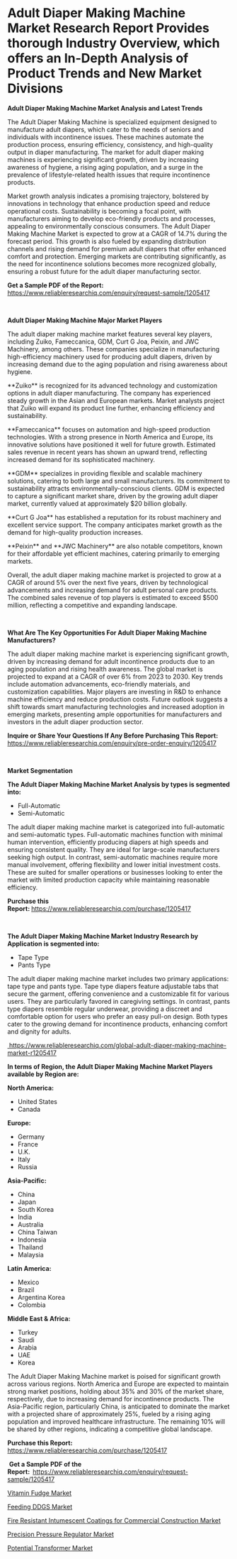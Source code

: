 <p><h1>Adult Diaper Making Machine Market Research Report Provides thorough Industry Overview, which offers an In-Depth Analysis of Product Trends and New Market Divisions</h1></p><p><strong>Adult Diaper Making Machine Market Analysis and Latest Trends</strong></p>
<p><p>The Adult Diaper Making Machine is specialized equipment designed to manufacture adult diapers, which cater to the needs of seniors and individuals with incontinence issues. These machines automate the production process, ensuring efficiency, consistency, and high-quality output in diaper manufacturing. The market for adult diaper making machines is experiencing significant growth, driven by increasing awareness of hygiene, a rising aging population, and a surge in the prevalence of lifestyle-related health issues that require incontinence products.</p><p>Market growth analysis indicates a promising trajectory, bolstered by innovations in technology that enhance production speed and reduce operational costs. Sustainability is becoming a focal point, with manufacturers aiming to develop eco-friendly products and processes, appealing to environmentally conscious consumers. The Adult Diaper Making Machine Market is expected to grow at a CAGR of 14.7% during the forecast period. This growth is also fueled by expanding distribution channels and rising demand for premium adult diapers that offer enhanced comfort and protection. Emerging markets are contributing significantly, as the need for incontinence solutions becomes more recognized globally, ensuring a robust future for the adult diaper manufacturing sector.</p></p>
<p><strong>Get a Sample PDF of the Report:&nbsp;</strong> <a href="https://www.reliableresearchiq.com/enquiry/request-sample/1205417?utm_campaign=1132&utm_medium=2&utm_source=Github&utm_content=ia&utm_term=16102024&utm_id=adult-diaper-making-machine">https://www.reliableresearchiq.com/enquiry/request-sample/1205417</a></p>
<p>&nbsp;</p>
<p><strong>Adult Diaper Making Machine Major Market Players</strong></p>
<p><p>The adult diaper making machine market features several key players, including Zuiko, Fameccanica, GDM, Curt G Joa, Peixin, and JWC Machinery, among others. These companies specialize in manufacturing high-efficiency machinery used for producing adult diapers, driven by increasing demand due to the aging population and rising awareness about hygiene.</p><p>**Zuiko** is recognized for its advanced technology and customization options in adult diaper manufacturing. The company has experienced steady growth in the Asian and European markets. Market analysts project that Zuiko will expand its product line further, enhancing efficiency and sustainability.</p><p>**Fameccanica** focuses on automation and high-speed production technologies. With a strong presence in North America and Europe, its innovative solutions have positioned it well for future growth. Estimated sales revenue in recent years has shown an upward trend, reflecting increased demand for its sophisticated machinery.</p><p>**GDM** specializes in providing flexible and scalable machinery solutions, catering to both large and small manufacturers. Its commitment to sustainability attracts environmentally-conscious clients. GDM is expected to capture a significant market share, driven by the growing adult diaper market, currently valued at approximately $20 billion globally.</p><p>**Curt G Joa** has established a reputation for its robust machinery and excellent service support. The company anticipates market growth as the demand for high-quality production increases.</p><p>**Peixin** and **JWC Machinery** are also notable competitors, known for their affordable yet efficient machines, catering primarily to emerging markets.</p><p>Overall, the adult diaper making machine market is projected to grow at a CAGR of around 5% over the next five years, driven by technological advancements and increasing demand for adult personal care products. The combined sales revenue of top players is estimated to exceed $500 million, reflecting a competitive and expanding landscape.</p></p>
<p>&nbsp;</p>
<p><strong>What Are The Key Opportunities For Adult Diaper Making Machine Manufacturers?</strong></p>
<p><p>The adult diaper making machine market is experiencing significant growth, driven by increasing demand for adult incontinence products due to an aging population and rising health awareness. The global market is projected to expand at a CAGR of over 6% from 2023 to 2030. Key trends include automation advancements, eco-friendly materials, and customization capabilities. Major players are investing in R&D to enhance machine efficiency and reduce production costs. Future outlook suggests a shift towards smart manufacturing technologies and increased adoption in emerging markets, presenting ample opportunities for manufacturers and investors in the adult diaper production sector.</p></p>
<p><strong>Inquire or Share Your Questions If Any Before Purchasing This Report:</strong> <a href="https://www.reliableresearchiq.com/enquiry/pre-order-enquiry/1205417?utm_campaign=1132&utm_medium=2&utm_source=Github&utm_content=ia&utm_term=16102024&utm_id=adult-diaper-making-machine">https://www.reliableresearchiq.com/enquiry/pre-order-enquiry/1205417</a></p>
<p>&nbsp;</p>
<p><strong>Market Segmentation</strong></p>
<p><strong>The Adult Diaper Making Machine Market Analysis by types is segmented into:</strong></p>
<p><ul><li>Full-Automatic</li><li>Semi-Automatic</li></ul></p>
<p><p>The adult diaper making machine market is categorized into full-automatic and semi-automatic types. Full-automatic machines function with minimal human intervention, efficiently producing diapers at high speeds and ensuring consistent quality. They are ideal for large-scale manufacturers seeking high output. In contrast, semi-automatic machines require more manual involvement, offering flexibility and lower initial investment costs. These are suited for smaller operations or businesses looking to enter the market with limited production capacity while maintaining reasonable efficiency.</p></p>
<p><strong>Purchase this Report:&nbsp;</strong><a href="https://www.reliableresearchiq.com/purchase/1205417?utm_campaign=1132&utm_medium=2&utm_source=Github&utm_content=ia&utm_term=16102024&utm_id=adult-diaper-making-machine">https://www.reliableresearchiq.com/purchase/1205417</a></p>
<p>&nbsp;</p>
<p><strong>The Adult Diaper Making Machine Market Industry Research by Application is segmented into:</strong></p>
<p><ul><li>Tape Type</li><li>Pants Type</li></ul></p>
<p><p>The adult diaper making machine market includes two primary applications: tape type and pants type. Tape type diapers feature adjustable tabs that secure the garment, offering convenience and a customizable fit for various users. They are particularly favored in caregiving settings. In contrast, pants type diapers resemble regular underwear, providing a discreet and comfortable option for users who prefer an easy pull-on design. Both types cater to the growing demand for incontinence products, enhancing comfort and dignity for adults.</p></p>
<p><a href="https://www.reliableresearchiq.com/global-adult-diaper-making-machine-market-r1205417?utm_campaign=1132&utm_medium=2&utm_source=Github&utm_content=ia&utm_term=16102024&utm_id=adult-diaper-making-machine">&nbsp;https://www.reliableresearchiq.com/global-adult-diaper-making-machine-market-r1205417</a></p>
<p><strong>In terms of Region, the Adult Diaper Making Machine Market Players available by Region are:</strong></p>
<p>
    <p> <strong> North America: </strong>
        <ul>
            <li>United States</li>
            <li>Canada</li>
        </ul>
        </p> 
    <p> <strong> Europe: </strong>
        <ul>
            <li>Germany</li>
            <li>France</li>
            <li>U.K.</li>
            <li>Italy</li>
            <li>Russia</li>
        </ul>
        </p> 
    <p> <strong> Asia-Pacific: </strong>
        <ul>
            <li>China</li>
            <li>Japan</li>
            <li>South Korea</li>
            <li>India</li>
            <li>Australia</li>
            <li>China Taiwan</li>
            <li>Indonesia</li>
            <li>Thailand</li>
            <li>Malaysia</li>
        </ul>
        </p> 
    <p> <strong> Latin America: </strong>
        <ul>
            <li>Mexico</li>
            <li>Brazil</li>
            <li>Argentina Korea</li>
            <li>Colombia</li>
        </ul>
        </p> 
    <p> <strong> Middle East & Africa: </strong>
        <ul>
            <li>Turkey</li>
            <li>Saudi</li>
            <li>Arabia</li>
            <li>UAE</li>
            <li>Korea</li>
        </ul>
    </p>
    </p>
<p><p>The Adult Diaper Making Machine market is poised for significant growth across various regions. North America and Europe are expected to maintain strong market positions, holding about 35% and 30% of the market share, respectively, due to increasing demand for incontinence products. The Asia-Pacific region, particularly China, is anticipated to dominate the market with a projected share of approximately 25%, fueled by a rising aging population and improved healthcare infrastructure. The remaining 10% will be shared by other regions, indicating a competitive global landscape.</p></p>
<p><strong>Purchase this Report: </strong><a href="https://www.reliableresearchiq.com/purchase/1205417?utm_campaign=1132&utm_medium=2&utm_source=Github&utm_content=ia&utm_term=16102024&utm_id=adult-diaper-making-machine">https://www.reliableresearchiq.com/purchase/1205417</a></p>
<p>&nbsp;<strong>Get a Sample PDF of the Report:&nbsp;&nbsp;</strong><a href="https://www.reliableresearchiq.com/enquiry/request-sample/1205417?utm_campaign=1132&utm_medium=2&utm_source=Github&utm_content=ia&utm_term=16102024&utm_id=adult-diaper-making-machine">https://www.reliableresearchiq.com/enquiry/request-sample/1205417</a></p>
<p><strong></strong></p>
<p><p><a href="https://www.linkedin.com/pulse/investing-vitamin-fudge-market-trends-leading-products-regional-c8icf?utm_campaign=1132&utm_medium=2&utm_source=Github&utm_content=ia&utm_term=16102024&utm_id=adult-diaper-making-machine">Vitamin Fudge Market</a></p><p><a href="https://github.com/loftinirkaakcsu/Market-Research-Report-List-1/blob/main/feeding-ddgs-market.md?utm_campaign=1132&utm_medium=2&utm_source=Github&utm_content=ia&utm_term=16102024&utm_id=adult-diaper-making-machine">Feeding DDGS Market</a></p><p><a href="https://github.com/stumpefzclearez/Market-Research-Report-List-1/blob/main/fire-resistant-intumescent-coatings-for-commercial-construction-market.md?utm_campaign=1132&utm_medium=2&utm_source=Github&utm_content=ia&utm_term=16102024&utm_id=adult-diaper-making-machine">Fire Resistant Intumescent Coatings for Commercial Construction Market</a></p><p><a href="https://issuu.com/reportprime-2/docs/precision-pressure-regulator-market_b0bea92a73c1e7?utm_campaign=1132&utm_medium=2&utm_source=Github&utm_content=ia&utm_term=16102024&utm_id=adult-diaper-making-machine">Precision Pressure Regulator Market</a></p><p><a href="https://issuu.com/reportprime-2/docs/potential-transformer-market-size-2_cf972eccee8722?utm_campaign=1132&utm_medium=2&utm_source=Github&utm_content=ia&utm_term=16102024&utm_id=adult-diaper-making-machine">Potential Transformer Market</a></p></p>